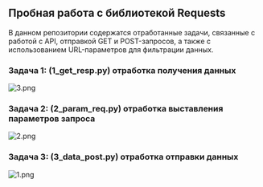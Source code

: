 ## Пробная работа с библиотекой Requests
В данном репозитории содержатся отработанные задачи, связанные с работой с API, отправкой GET и POST-запросов, а также с использованием URL-параметров для фильтрации данных.

### Задача 1: (1_get_resp.py) отработка получения данных
![3.png](3.png)
### Задача 2: (2_param_req.py) отработка выставления параметров запроса
![2.png](2.png)
### Задача 3: (3_data_post.py) отработка отправки данных
![1.png](1.png)

